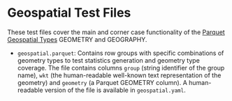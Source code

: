 <!--
  ~ Licensed to the Apache Software Foundation (ASF) under one
  ~ or more contributor license agreements.  See the NOTICE file
  ~ distributed with this work for additional information
  ~ regarding copyright ownership.  The ASF licenses this file
  ~ to you under the Apache License, Version 2.0 (the
  ~ "License"); you may not use this file except in compliance
  ~ with the License.  You may obtain a copy of the License at
  ~
  ~   http://www.apache.org/licenses/LICENSE-2.0
  ~
  ~ Unless required by applicable law or agreed to in writing,
  ~ software distributed under the License is distributed on an
  ~ "AS IS" BASIS, WITHOUT WARRANTIES OR CONDITIONS OF ANY
  ~ KIND, either express or implied.  See the License for the
  ~ specific language governing permissions and limitations
  ~ under the License.
  -->

# Geospatial Test Files


These test files cover the main and corner case functionality of the
[Parquet Geospatial Types](https://github.com/apache/parquet-format/blob/master/Geospatial.md)
GEOMETRY and GEOGRAPHY.

- `geospatial.parquet`: Contains row groups with specific combinations of
  geometry types to test statistics generation and geometry type coverage.
  The file contains columns `group` (string identifier of the group name),
  `wkt` (the human-readable well-known text representation of the geometry)
  and `geometry` (a Parquet GEOMETRY column). A human-readable version of
  the file is available in `geospatial.yaml`.
